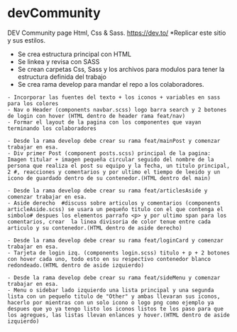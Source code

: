 # devCommunity
DEV Community page Html, Css & Sass.
https://dev.to/ *Replicar este sitio y sus estilos.

<!-- Hugo Gzz Inicio del repo -->
- Se crea estructura principal con HTML
- Se linkea y revisa con SASS
- Se crean carpetas Css, Sass y los archivos para modulos para tener la estructura definida del trabajo
- Se crea rama develop para mandar el repo a los colaboradores.


<!-- Hugo Gzz -->
    - Incorporar las fuentes del texto + los iconos + variables en sass para los colores
    - Nav o Header (components navbar.scss) logo barra search y 2 botones de login con hover (HTML dentro de header rama feat/nav)
    - Formar el layout de la pagina con los componentes que vayan terminando los colaboradores


<!-- David Ortega -->
    - Desde la rama develop debe crear su rama feat/mainPost y comenzar trabajar en esa.
    - Div primer Post (component posts.scss) principal de la pagina: Imagen titular + imagen pequeña circular seguido del nombre de la persona que realiza el post su equipo y la fecha, un titulo principal, 2 #, reacciones y comentarios y por ultimo el tiempo de leeido y un icono de guardado dentro de su contenedor.(HTML dentro del main)


<!-- Cesar Gudiño -->
    - Desde la rama develop debe crear su rama feat/articlesAside y comenzar trabajar en esa.
    - Aside derecho  #discuss sobre articulos y comentarios (components articleAside.scss) se usara un pequeño titulo con el que contenga el simbolo# despues los elementos parrafo <p> y por ultimo span para los comentarios, crear  la linea divisoria de color tenue entre cada articulo y su contenedor.(HTML dentro de aside derecho)


<!-- Samuel Gonzalez -->
    - Desde la rama develop debe crear su rama feat/loginCard y comenzar trabajar en esa.
    - Tarjeta de login izq. (components login.scss) titulo + p + 2 botones con hover cada uno, todo esto en su respectivo contenedor blanco redondeado.(HTML dentro de aside izquierdo)

<!-- Gerardo Diaz -->
    - Desde la rama develop debe crear su rama feat/sideMenu y comenzar trabajar en esa.
    - Menu o sidebar lado izquierdo una lista principal y una segunda lista con un pequeño titulo de "Other" y ambas llevaran sus iconos, hacerlo por mientras con un solo icono o logo png como ejemplo ya despues que yo ya tengo listo los iconos listos te los paso para que los agregues, las listas llevan enlances y hover.(HTML dentro de aside izquierdo)